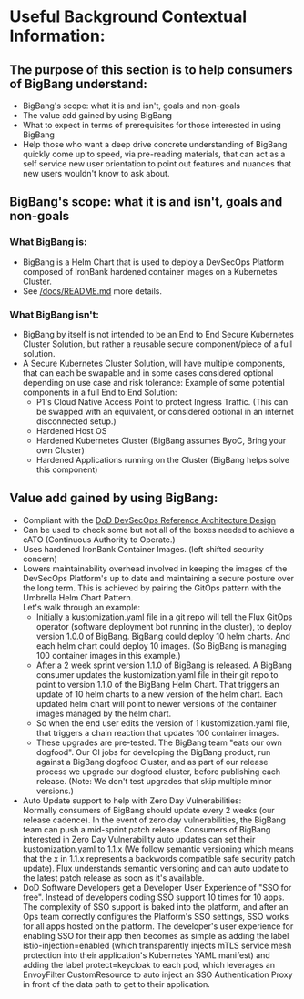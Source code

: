 # Useful Background Contextual Information: 


## The purpose of this section is to help consumers of BigBang understand:
* BigBang's scope: what it is and isn't, goals and non-goals
* The value add gained by using BigBang
* What to expect in terms of prerequisites for those interested in using BigBang
* Help those who want a deep drive concrete understanding of BigBang quickly come up to speed, via pre-reading materials, that can act as a self service new user orientation to point out features and nuances that new users wouldn't know to ask about. 


## BigBang's scope: what it is and isn't, goals and non-goals 
### What BigBang is:
* BigBang is a Helm Chart that is used to deploy a DevSecOps Platform composed of IronBank hardened container images on a Kubernetes Cluster.
* See [/docs/README.md](../README.md#what-is-bigbang?) more details.

### What BigBang isn't:
* BigBang by itself is not intended to be an End to End Secure Kubernetes Cluster Solution, but rather a reusable secure component/piece of a full solution. 
* A Secure Kubernetes Cluster Solution, will have multiple components, that can each be swapable and in some cases considered optional depending on use case and risk tolerance: 
  Example of some potential components in a full End to End Solution: 
  * P1's Cloud Native Access Point to protect Ingress Traffic. (This can be swapped with an equivalent, or considered optional in an internet disconnected setup.)
  * Hardened Host OS
  * Hardened Kubernetes Cluster (BigBang assumes ByoC, Bring your own Cluster)
  * Hardened Applications running on the Cluster (BigBang helps solve this component)


## Value add gained by using BigBang: 
* Compliant with the [DoD DevSecOps Reference Architecture Design](https://dodcio.defense.gov/Portals/0/Documents/DoD%20Enterprise%20DevSecOps%20Reference%20Design%20v1.0_Public%20Release.pdf)
* Can be used to check some but not all of the boxes needed to achieve a cATO (Continuous Authority to Operate.)
* Uses hardened IronBank Container Images. (left shifted security concern)
* Lowers maintainability overhead involved in keeping the images of the DevSecOps Platform's up to date and maintaining a secure posture over the long term. This is achieved by pairing the GitOps pattern with the Umbrella Helm Chart Pattern.        
  Let's walk through an example:       
  * Initially a kustomization.yaml file in a git repo will tell the Flux GitOps operator (software deployment bot running in the cluster), to deploy version 1.0.0 of BigBang. BigBang could deploy 10 helm charts. And each helm chart could deploy 10 images. (So BigBang is managing 100 container images in this example.)
  * After a 2 week sprint version 1.1.0 of BigBang is released. A BigBang consumer updates the kustomization.yaml file in their git repo to point to version 1.1.0 of the BigBang Helm Chart. That triggers an update of 10 helm charts to a new version of the helm chart. Each updated helm chart will point to newer versions of the container images managed by the helm chart. 
  * So when the end user edits the version of 1 kustomization.yaml file, that triggers a chain reaction that updates 100 container images. 
  * These upgrades are pre-tested. The BigBang team "eats our own dogfood". Our CI jobs for developing the BigBang product, run against a BigBang dogfood Cluster, and as part of our release process we upgrade our dogfood cluster, before publishing each release. (Note: We don't test upgrades that skip multiple minor versions.)
* Auto Update support to help with Zero Day Vulnerabilities:       
Normally consumers of BigBang should update every 2 weeks (our release cadence). In the event of zero day vulnerabilities, the BigBang team can push a mid-sprint patch release. Consumers of BigBang interested in Zero Day Vulnerability auto updates can set their kustomization.yaml to 1.1.x (We follow semantic versioning which means that the x in 1.1.x represents a backwords compatible safe security patch update). Flux understands semantic versioning and can auto update to the latest patch release as soon as it's available. 
* DoD Software Developers get a Developer User Experience of "SSO for free". Instead of developers coding SSO support 10 times for 10 apps. The complexity of SSO support is baked into the platform, and after an Ops team correctly configures the Platform's SSO settings, SSO works for all apps hosted on the platform. The developer's user experience for enabling SSO for their app then becomes as simple as adding the label istio-injection=enabled (which transparently injects mTLS service mesh protection into their application's Kubernetes YAML manifest) and adding the label protect=keycloak to each pod, which leverages an EnvoyFilter CustomResource to auto inject an SSO Authentication Proxy in front of the data path to get to their application. 





